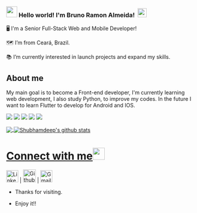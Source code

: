 ### <img src="https://github.com/TheDudeThatCode/TheDudeThatCode/blob/master/Assets/Hi.gif" width="29px"> **Hello world! I'm Bruno Ramon Almeida!** &nbsp;<img src="https://github.com/TheDudeThatCode/TheDudeThatCode/blob/master/Assets/Earth.gif" width="24px">


🖥️ I'm a Senior Full-Stack Web and Mobile Developer!

🗺️ I’m from Ceará, Brazil. 

📚 I’m currently interested in launch projects and expand my skills.

 
## About me

My main goal is to become a Front-end developer, I'm currently learning web development, I also study Python, to improve my codes.
In the future I want to learn Flutter to develop for Android and IOS.

<img src="https://img.icons8.com/color/48/000000/react-native.png"/> <img src="https://img.icons8.com/color/48/000000/html-5--v1.png"/> <img src="https://img.icons8.com/color/48/000000/css3.png"/> <img src="https://img.icons8.com/color/48/000000/javascript--v1.png"/> <img src="https://img.icons8.com/color/48/000000/bootstrap.png"/> 
 

<a href="https://github.com/brunoramonalmeida">
  <img align="center" src="https://github-readme-stats.vercel.app/api/top-langs/?username=brunoramonalmeida" />
</a>
<a href="https://github.com/brunoramonalmeida">
 <img align="center" src="https://github-readme-stats.vercel.app/api?username=brunoramonalmeida&show_icons=true&line_height=27" alt="Shubhamdeep's github stats"/>

# Connect with me<img src="https://github.com/TheDudeThatCode/TheDudeThatCode/blob/master/Assets/Handshake.gif" height="32px">


[<img src="https://github.com/TheDudeThatCode/TheDudeThatCode/blob/master/Assets/Linkedin.svg" alt="Linkedin Logo" width="32">](https://www.linkedin.com/in/brunoramonalmeida) | [<img src="https://cdn.svgporn.com/logos/github-icon.svg" alt="Github logo" width="34">](https://github.com/brunoramonalmeida) | [<img src="https://github.com/TheDudeThatCode/TheDudeThatCode/blob/master/Assets/Gmail.svg" alt="Gmail logo" height="32">](mailto:brunoramonalmeida@gmail.com)


- Thanks for visiting.

- Enjoy it!!
